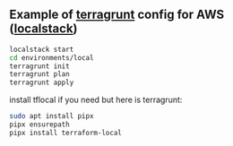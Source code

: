 ## Example of [terragrunt](https://terragrunt.gruntwork.io/docs/getting-started/install) config for AWS ([localstack](https://docs.localstack.cloud/getting-started/installation))

```bash
localstack start
cd environments/local
terragrunt init
terragrunt plan
terragrunt apply
```



install tflocal if you need but here is terragrunt:
```bash
sudo apt install pipx
pipx ensurepath
pipx install terraform-local
```